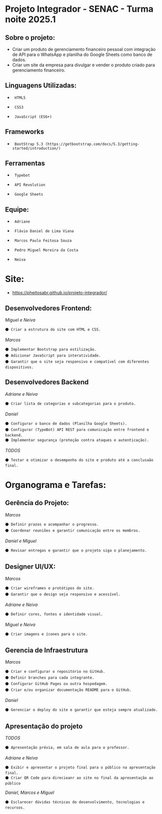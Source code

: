 # Projeto Integrador - SENAC - Turma noite 2025.1

## Sobre o projeto:

- Criar um produto de gerenciamento financeiro pessoal com integração de API para o WhatsApp e planilha do Google Sheets como banco de dados.
- Criar um site da empresa para divulgar e vender o produto criado para gerenciamento financeiro.

## Linguagens Utilizadas:

*      HTML5
*      CSS3
*      JavaScript (ES6+)

## Frameworks

*      BootStrap 5.3 (https://getbootstrap.com/docs/5.3/getting-started/introduction/)

## Ferramentas

*      Typebot
*      API Revolution
*      Google Sheets
  
## Equipe:

*      Adriane
*      Flávio Daniel de Lima Viana
*      Marcos Paulo Feitosa Souza
*      Pedro Miguel Moreira da Costa 
*      Neiva

# Site:

* https://pheitosabr.github.io/projeto-integrador/

## Desenvolvedores Frontend:

_Miguel e Neiva_

	⚫ Criar a estrutura do site com HTML e CSS.
 
_Marcos_	

	⚫ Implementar Bootstrap para estilização.
	⚫ Adicionar JavaScript para interatividade.
	⚫ Garantir que o site seja responsivo e compatível com diferentes dispositivos.

## Desenvolvedores Backend

_Adriane e Neiva_

	⚫ Criar lista de categorias e subcategorias para o produto.
 
_Daniel_

	⚫ Configurar o banco de dados (Planilha Google Sheets).
	⚫ Configurar (TypeBot) API REST para comunicação entre frontend e backend.
	⚫ Implementar segurança (proteção contra ataques e autenticação).
 
_TODOS_

	⚫ Testar e otimizar o desempenho do site e produto até a conclusaão final.

# Organograma e Tarefas:

## Gerência do Projeto:

_Marcos_

	⚫ Definir prazos e acompanhar o progresso.
	⚫ Coordenar reuniões e garantir comunicação entre os membros.
 
_Daniel e Miguel_

	⚫ Revisar entregas e garantir que o projeto siga o planejamento.

## Designer UI/UX:

_Marcos_

	⚫ Criar wireframes e protótipos do site.
	⚫ Garantir que o design seja responsivo e acessível.
 
_Adriane e Neiva_

	⚫ Definir cores, fontes e identidade visual.
 
_Miguel e Neiva_

	⚫ Criar imagens e ícones para o site.

## Gerencia de Infraestrutura

_Marcos_

	⚫ Criar e configurar o repositório no GitHub. 
	⚫ Definir branches para cada integrante.
	⚫ Configurar GitHub Pages ou outra hospedagem.
	⚫ Criar e/ou organizar documentação README para o GitHub.
 
_Daniel_	

	⚫ Gerenciar o deploy do site e garantir que esteja sempre atualizado.

## Apresentação do projeto

_TODOS_

	⚫ Apresentação prévia, em sala de aula para o professor.
 
_Adriane e Neiva_

	⚫ Exibir e apresentar o projeto final para o público na apresentação final.
	⚫ Criar QR Code para direcioanr ao site no final da apresentação ao público
 
_Daniel, Marcos e Miguel_

	⚫ Esclarecer dúvidas técnicas do desenvolvimento, tecnologias e recursos.
